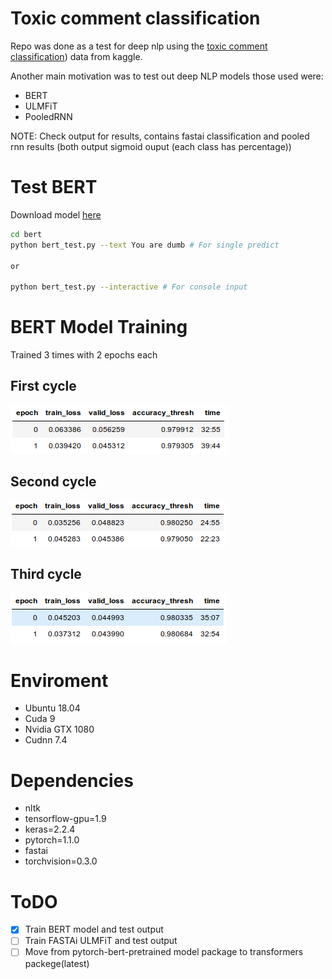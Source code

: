 # Toxic comment classification
Repo was done as a test for deep nlp using the [toxic comment classification](https://www.kaggle.com/c/jigsaw-toxic-comment-classification-challenge/data)) data from kaggle.

Another main motivation was to test out deep NLP models those used were:
- BERT
- ULMFiT
- PooledRNN

NOTE: Check output for results, contains fastai classification and pooled rnn results (both output sigmoid ouput (each class has percentage))

# Test BERT
Download model [here](https://drive.google.com/open?id=1bRiOF_CkyHRDZXFW1apf38Yobku5iDvn)
```sh
cd bert
python bert_test.py --text You are dumb # For single predict

or 

python bert_test.py --interactive # For console input
```

# BERT Model Training
Trained 3 times with 2 epochs each

## First cycle
![file_structure](https://github.com/edwin-19/Toxic-Comment-Classification/blob/master/assets/train-1.png?raw=true)  

## Second cycle
![file_structure](https://github.com/edwin-19/Toxic-Comment-Classification/blob/master/assets/train-2.png?raw=true)  

## Third cycle
![file_structure](https://github.com/edwin-19/Toxic-Comment-Classification/blob/master/assets/train-3.png?raw=true)  

# Enviroment
- Ubuntu 18.04
- Cuda 9
- Nvidia GTX 1080
- Cudnn 7.4

# Dependencies
- nltk
- tensorflow-gpu=1.9
- keras=2.2.4
- pytorch=1.1.0
- fastai
- torchvision=0.3.0

# ToDO
- [x] Train BERT model and test output
- [ ] Train FASTAi ULMFiT and test output
- [ ] Move from pytorch-bert-pretrained model package to transformers packege(latest)